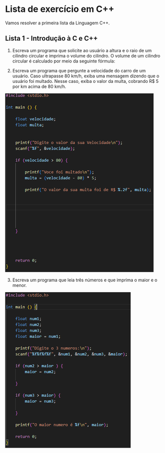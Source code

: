 # Lista de exercício em C++

Vamos resolver a primeira lista da Linguagem C++.

## Lista 1 - Introdução à C e C++

1) Escreva um programa que solicite ao usuário a altura e o raio de um cilindro circular e
imprima o volume do cilindro. O volume de um cilindro circular é calculado por meio da
seguinte fórmula:














2) Escreva um programa que pergunte a velocidade do carro de um usuário. Caso ultrapasse
80 km/h, exiba uma mensagem dizendo que o usuário foi multado. Nesse caso, exiba o
valor da multa, cobrando R$ 5 por km acima de 80 km/h.

![alt text](image.png)


3) Escreva um programa que leia três números e que imprima o maior e o menor.

![alt text](image-2.png)



